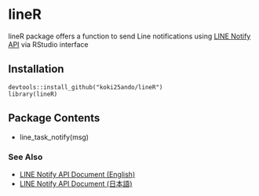# lineR

lineR package offers a function to send Line notifications using [LINE Notify API](https://notify-bot.line.me/doc/en/) via RStudio interface

## Installation
```{r}
devtools::install_github("koki25ando/lineR")
library(lineR)
```

## Package Contents
+ line_task_notify(msg)

### See Also
+ [LINE Notify API Document (English)](https://notify-bot.line.me/doc/en/)
+ [LINE Notify API Document (日本語)](https://notify-bot.line.me/doc/en/)